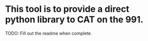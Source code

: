 # This tool is to provide a direct python library to CAT on the 991.
TODO: Fill out the readme when complete.